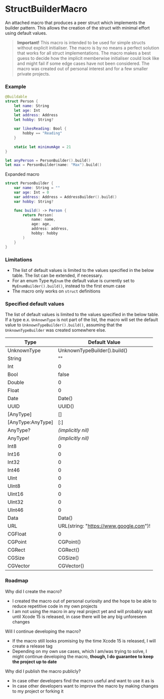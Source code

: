 # StructBuilderMacro
An attached macro that produces a peer struct which implements the builder pattern.
This allows the creation of the struct with minimal effort using default values.

> **Important!** This macro is intended to be used for simple structs without explicit initialiser.
The macro is by no means a perfect solution that works for all struct implementations.
The macro makes a best guess to decide how the implicit memberwise initialiser could look like and might fail if some edge cases have not been considered.
The macro was created out of personal interest and for a few smaller private projects.

### Example
```swift
@Buildable
struct Person {
    let name: String
    let age: Int
    let address: Address
    let hobby: String?
    
    var likesReading: Bool {
        hobby == "Reading" 
    }
    
    static let minimumAge = 21
}

let anyPerson = PersonBuilder().build()
let max = PersonBuilder(name: "Max").build()
```
Expanded macro
```swift
struct PersonBuilder {
    var name: String = ""
    var age: Int = 0
    var address: Address = AddressBuilder().build()
    var hobby: String?

    func build() -> Person {
        return Person(
            name: name,
            age: age,
            address: address,
            hobby: hobby
        )
    }
}
```

### Limitations
- The list of default values is limited to the values specified in the below table. The list can be extended, if necessary.
- For an enum Type `MyEnum` the default value is currently set to `MyEnumBuilder().build()`, instead to the first enum case
- The macro only works on `struct` definitions


### Specified default values
The list of default values is limited to the values specified in the below table. 
If a type e.x. `UnknownType` is not part of the list, the macro will set the default value to `UnknownTypeBuilder().build()`, 
assuming that the `UnknownTypeBuilder` was created somewhere else.

| Type | Default Value |
| - | - |
| UnknownType | UnknownTypeBuilder().build() |
| String | "" |
| Int | 0 |
| Bool | false |
| Double | 0 |
| Float | 0 |
| Date | Date() |
| UUID | UUID() |
| [AnyType] | [] |
| [AnyType:AnyType] | [:] |
| AnyType? | *(implicitly nil)* |
| AnyType! | *(implicitly nil)* |
| Int8 | 0 |
| Int16 | 0 |
| Int32 | 0 |
| Int46 | 0 |
| UInt | 0 |
| UInt8 | 0 |
| UInt16 | 0 |
| UInt32 | 0 |
| UInt46 | 0 |
| Data | Data() |
| URL | URL(string: "https://www.google.com")! |
| CGFloat | 0 |
| CGPoint | CGPoint() |
| CGRect | CGRect() |
| CGSize | CGSize() |
| CGVector | CGVector() |


### Roadmap

Why did I create the macro? 
- I created the macro out of personal curiosity and the hope to be able to reduce repetitive code in my own projects
- I am not using the macro in any real project yet and will probably wait until Xcode 15 is released, in case there will be any big unforeseen changes

Will I continue developing the macro?
- If the macro still looks promising by the time Xcode 15 is released, I will create a release tag
- Depending on my own use cases, which I am/was trying to solve, I might continue developing the macro, **though, I do guarantee to keep the project up to date**

Why did I publish the macro publicly?
- In case other developers find the macro useful and want to use it as is
- In case other developers want to improve the macro by making changes to my project or forking it
